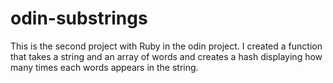 # odin-substrings

This is the second project with Ruby in the odin project. I created a function that takes a string and an array of words and creates a hash displaying how many times each words appears in the string.
